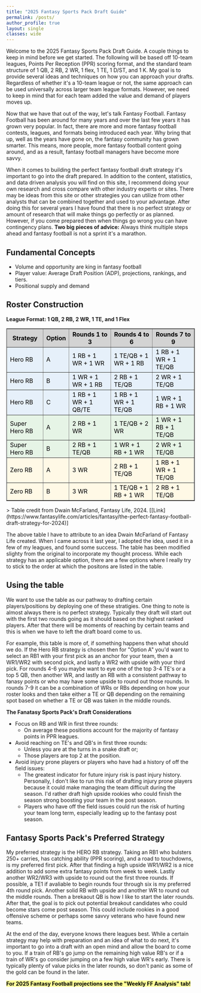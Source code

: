 ```yaml
---
title: "2025 Fantasy Sports Pack Draft Guide"
permalink: /posts/
author_profile: true
layout: single
classes: wide
---
```


Welcome to the 2025 Fantasy Sports Pack Draft Guide. A couple things to keep in mind before we get started. The following will be based off 10-team leagues, Points Per Reception (PPR) scoring format, and the standard team structure of 1 QB, 2 RB, 2 WR, 1 flex, 1 TE, 1 D/ST, and 1 K. My goal is to provide several ideas and techniques on how you can approach your drafts. Regardless of whether it's a 10-team league or not, the same approach can be used universally across larger team league formats. However, we need to keep in mind that for each team added the value and demand of players moves up.

Now that we have that out of the way, let's talk Fantasy Football. Fantasy Football has been around for many years and over the last few years it has grown very popular. In fact, there are more and more fantasy football contests, leagues, and formats being introduced each year. Why bring that up, well as the years have gone on, the fantasy community has grown smarter. This means, more people, more fantasy football content going around, and as a result, fantasy football managers have become more savvy. 

When it comes to building the perfect fantasy football draft strategy it's important to go into the draft prepared. In addition to the content, statistics, and data driven analysis you will find on this site, I recommend doing your own research and cross compare with other industry experts or sites. There may be ideas from this site or other strategies you can utilize from other analysts that can be combined together and used to your advantage. After doing this for several years I have found that there is no perfect strategy or amount of research that will make things go perfectly or as planned. However, if you come prepared then when things go wrong you can have contingency plans. **Two big pieces of advice:** Always think multiple steps ahead and fantasy football is not a sprint it's a marathon.

## Fundamental Concepts
- Volume and opportunity are king in fantasy football
- Player value: Average Draft Position (ADP), projections, rankings, and tiers.
- Positional supply and demand

## Roster Construction

**League Format: 1 QB, 2 RB, 2 WR, 1 TE, and 1 Flex**

<table border="1">
  <thead>
    <tr style="background-color: #D3D3D3;">
      <th style="color: black;">Strategy</th>
      <th style="color: black;">Option</th>
      <th style="color: black;">Rounds 1 to 3</th>
      <th style="color: black;">Rounds 4 to 6</th>
      <th style="color: black;">Rounds 7 to 9</th>
    </tr>
  </thead>
  <tbody>
    <tr style="background-color: #E6F0FA;">
      <td style="color: black;">Hero RB</td>
      <td style="color: black;">A</td>
      <td style="color: black;">1 RB + 1 WR + 1 WR</td>
      <td style="color: black;">1 TE/QB + 1 WR + 1 RB</td>
      <td style="color: black;">1 RB + 1 WR + 1 TE/QB</td>
    </tr>
    <tr style="background-color: #E6F0FA;">
      <td style="color: black;">Hero RB</td>
      <td style="color: black;">B</td>
      <td style="color: black;">1 WR + 1 WR + 1 RB</td>
      <td style="color: black;">2 RB + 1 TE/QB</td>
      <td style="color: black;">2 WR + 1 TE/QB</td>
    </tr>
    <tr style="background-color: #E6F0FA;">
      <td style="color: black;">Hero RB</td>
      <td style="color: black;">C</td>
      <td style="color: black;">1 RB + 1 WR + 1 QB/TE</td>
      <td style="color: black;">1 RB + 1 WR + 1 TE/QB</td>
      <td style="color: black;">1 WR + 1 RB + 1 WR</td>
    </tr>
    <tr style="background-color: #E6F4E6;">
      <td style="color: black;">Super Hero RB</td>
      <td style="color: black;">A</td>
      <td style="color: black;">2 RB + 1 WR</td>
      <td style="color: black;">1 TE/QB + 2 WR</td>
      <td style="color: black;">1 WR + 1 RB + 1 TE/QB</td>
    </tr>
    <tr style="background-color: #E6F4E6;">
      <td style="color: black;">Super Hero RB</td>
      <td style="color: black;">B</td>
      <td style="color: black;">2 RB + 1 TE/QB</td>
      <td style="color: black;">1 WR + 1 RB + 1 WR</td>
      <td style="color: black;">2 WR + 1 TE/QB</td>
    </tr>
    <tr style="background-color: #FFF9E6;">
      <td style="color: black;">Zero RB</td>
      <td style="color: black;">A</td>
      <td style="color: black;">3 WR</td>
      <td style="color: black;">2 RB + 1 TE/QB</td>
      <td style="color: black;">1 RB + 1 WR + 1 TE/QB</td>
    </tr>
    <tr style="background-color: #FFF9E6;">
      <td style="color: black;">Zero RB</td>
      <td style="color: black;">B</td>
      <td style="color: black;">3 WR</td>
      <td style="color: black;">1 TE/QB + 1 RB + 1 WR</td>
      <td style="color: black;">2 RB + 1 TE/QB</td>
    </tr>
  </tbody>
</table>
> Table credit from Dwain McFarland, Fantasy Life, 2024. [[Link](https://www.fantasylife.com/articles/fantasy/the-perfect-fantasy-football-draft-strategy-for-2024)]

The above table I have to attribute to an idea Dwain McFarland of Fantasy Life created. When I came across it last year, I adopted the idea, used it in a few of my leagues, and found some success. The table has been modified slighty from the original to incorporate my thought process. While each strategy has an applicable option, there are a few options where I really try to stick to the order at which the positons are listed in the table. 

## Using the table

We want to use the table as our pathway to drafting certain players/positions by deploying one of these stratigies. One thing to note is almost always there is no perfect strategy. Typically they draft will start out with the first two rounds going as it should based on the highest ranked players. After that there will be moments of reaching by certain teams and this is when we have to left the draft board come to us.

For example, this table is more of, if something happens then what should we do. If the Hero RB strategy is chosen then for "Option A" you'd want to select an RB1 with your first pick as an anchor for your team, then a WR1/WR2 with second pick, and lastly a WR2 with upside with your third pick. For rounds 4-6 you maybe want to eye one of the top 3-4 TE's or a top 5 QB, then another WR, and lastly an RB with a consistent pathway to fanasy points or who may have some upside to round out those rounds. In rounds 7-9 it can be a combination of WRs or RBs depending on how your roster looks and then take either a TE or QB depending on the remaining spot based on whether a TE or QB was taken in the middle rounds.

**The Fanatasy Sports Pack's Draft Considerations**
- Focus on RB and WR in first three rounds:
    * On average these positions account for the majority of fantasy points in PPR leagues.
- Avoid reaching on TE's and QB's in first three rounds:
    * Unless you are at the turns in a snake draft or;
    * Those players are top 2 at the position.
- Avoid injury prone players or players who have had a history of off the field issues:
    * The greatest indicator for future injury risk is past injury history. Personally, I don't like to run this risk of drafting injury prone players because it could make managing the team difficult during the season. I'd rather draft high upside rookies who could finish the season strong boosting your team in the post season.
    * Players who have off the field issues could run the risk of hurting your team long term, especially leading up to the fantasy post season.

## Fantasy Sports Pack's Preferred Strategy

My preferred strategy is the HERO RB strategy. Taking an RB1 who bulsters 250+ carries, has catching ability (PPR scoring), and a road to touchdowns, is my preferred first pick. After that finding a high upside WR1/WR2 is a nice addition to add some extra fantasy points from week to week. Lastly another WR2/WR3 with upside to round out the first three rounds. If possible, a TE1 if avaliable to begin rounds four through six is my preferred 4th round pick. Another solid RB with upside and another WR to round out the middle rounds. Then a brekaout QB is how I like to start the later rounds. After that, the goal is to pick out potential breakout candidates who could become stars come post season. This could include rookies in a good offensive scheme or perhaps some savvy veterans who have found new teams.

At the end of the day, everyone knows there leagues best. While a certain strategy may help with preparation and an idea of what to do next, it's important to go into a draft with an open mind and allow the board to come to you. If a train of RB's go jump on the remaining high value RB's or if a train of WR's go consider jumping on a few high value WR's early. There is typically plenty of value picks in the later rounds, so don't panic as some of the gold can be found in the later. 

<span style="background-color: #FFFF99; color: black;"><b>For 2025 Fantasy Football projections see the "Weekly FF Analysis" tab!</b></span>
